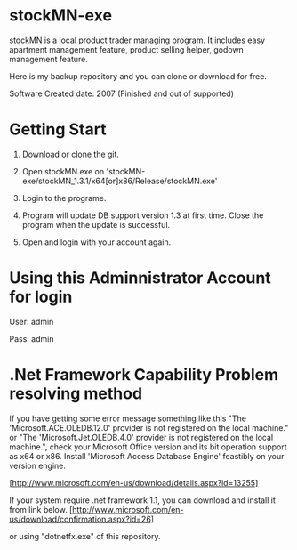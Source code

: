 stockMN-exe
===========

stockMN is a local product trader managing program. It includes easy apartment management feature, product selling helper, godown management feature.

Here is my backup repository and you can clone or download for free. 

Software Created date: 2007 (Finished and out of supported)

Getting Start
=========

1. Download or clone the git.

2. Open stockMN.exe on 'stockMN-exe/stockMN_1.3.1/x64[or]x86/Release/stockMN.exe'

3. Login to the programe.

4. Program will update DB support version 1.3 at first time. Close the program when the update is successful.

5. Open and login with your account again.


Using this Adminnistrator Account for login
===========================================

User: admin

Pass: admin

.Net Framework Capability Problem resolving method
==================================================
If you have getting some error message something like this "The 'Microsoft.ACE.OLEDB.12.0' provider is not registered on the local machine." or "The 'Microsoft.Jet.OLEDB.4.0' provider is not registered on the local machine.", check your Microsoft Office version and its bit operation support as x64 or x86. Install 'Microsoft Access Database Engine' feastibly on your version engine. 

[http://www.microsoft.com/en-us/download/details.aspx?id=13255]

If your system require .net framework 1.1, you can download and install it from link below.
[http://www.microsoft.com/en-us/download/confirmation.aspx?id=26]

or using "dotnetfx.exe" of this repository.
